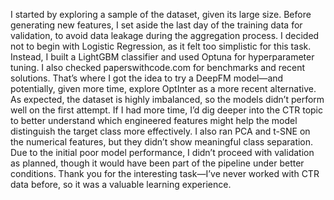 I started by exploring a sample of the dataset, given its large size.
Before generating new features, I set aside the last day of the training data for validation, to avoid data leakage during the aggregation process.
I decided not to begin with Logistic Regression, as it felt too simplistic for this task. Instead, I built a LightGBM classifier and used Optuna for hyperparameter tuning.
I also checked paperswithcode.com for benchmarks and recent solutions. That’s where I got the idea to try a DeepFM model—and potentially, given more time, explore OptInter as a more recent alternative.
As expected, the dataset is highly imbalanced, so the models didn’t perform well on the first attempt. If I had more time, I’d dig deeper into the CTR topic to better understand which engineered features might help the model distinguish the target class more effectively.
I also ran PCA and t-SNE on the numerical features, but they didn’t show meaningful class separation.
Due to the initial poor model performance, I didn’t proceed with validation as planned, though it would have been part of the pipeline under better conditions.
Thank you for the interesting task—I’ve never worked with CTR data before, so it was a valuable learning experience.

